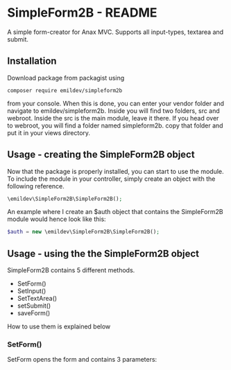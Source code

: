 SimpleForm2B - README
=====================
A simple form-creator for Anax MVC. Supports all input-types, textarea and submit.

Installation
------------
Download package from packagist using 

```composer require emildev/simpleform2b```

from your console. When this is done, you can enter your vendor folder and navigate to emildev/simpleform2b. 
Inside you will find two folders, src and webroot. Inside the src is the main module, leave it there.
If you head over to webroot, you will find a folder named simpleform2b. copy that folder and put it in your views directory.

Usage - creating the SimpleForm2B object
-----
Now that the package is properly installed, you can start to use the module. To include the module in your controller, simply
create an object with the following reference.

```php
\emildev\SimpleForm2B\SimpleForm2B();
```

An example where I create an $auth object that contains the SimpleForm2B module would hence look like this:

```php
$auth = new \emildev\SimpleForm2B\SimpleForm2B();
```

Usage - using the the SimpleForm2B object
-----------------------------------------
SimpleForm2B contains 5 different methods.
* SetForm()
* SetInput()
* SetTextArea()
* setSubmit()
* saveForm()

How to use them is explained below

### SetForm()
SetForm opens the form and contains 3 parameters:




